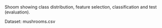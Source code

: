 Shoom showing class distribution, feature selection, classification and test (evaluation).

Dataset: mushrooms.csv
